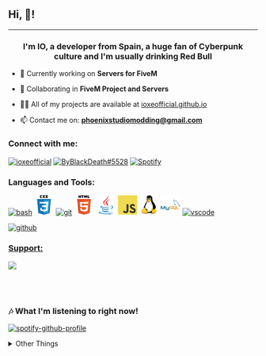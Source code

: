 ## Hi, 👋!
***

<h3 align="center">I'm IO, a developer from Spain, a huge fan of Cyberpunk culture and I'm usually drinking Red Bull</h3>

- 🔭 Currently working on **Servers for FiveM**

- 👯 Collaborating in **FiveM Project and Servers**

- 👨‍💻 All of my projects are available at [ioxeofficial.github.io](ioxeofficial.github.io)

- 📫 Contact me on: **phoenixstudiomodding@gmail.com**

### Connect with me:</h3>
<p align="left">
<a href="https://twitter.com/ioxeofficial" target="blank"><img align="center" src="https://img.icons8.com/nolan/64/twitter.png" alt="ioxeofficial" height="64" width="64"/></a>
<a href="https://dsc.bio/byblackdeath" target="blank"><img align="center" src="https://img.icons8.com/nolan/64/discord-logo.png" alt="ByBlackDeath#5528" height="64" width="64"/></a>
<a href="" target="blank"><img align="center" src="https://img.icons8.com/nolan/64/spotify.png" alt="Spotify" height="64" width="64"/></a>
</p>


### Languages and Tools:</h3>
<p align="left"> <a href="https://www.gnu.org/software/bash/" target="_blank"> <img src="https://www.vectorlogo.zone/logos/gnu_bash/gnu_bash-icon.svg" alt="bash" width="40" height="40"/></a>
<a href="https://www.w3schools.com/css/" target="_blank"> <img src="https://raw.githubusercontent.com/devicons/devicon/master/icons/css3/css3-original-wordmark.svg" alt="css3" width="40" height="40"/></a>
<a href="https://git-scm.com/" target="_blank"> <img src="https://www.vectorlogo.zone/logos/git-scm/git-scm-icon.svg" alt="git" width="40" height="40"/></a>
<a href="https://www.w3.org/html/" target="_blank"> <img src="https://raw.githubusercontent.com/devicons/devicon/master/icons/html5/html5-original-wordmark.svg" alt="html5" width="40" height="40"/></a>
<a href="https://www.java.com" target="_blank"> <img src="https://raw.githubusercontent.com/devicons/devicon/master/icons/java/java-original.svg" alt="java" width="40" height="40"/></a>
<a href="https://developer.mozilla.org/en-US/docs/Web/JavaScript" target="_blank"> <img src="https://raw.githubusercontent.com/devicons/devicon/master/icons/javascript/javascript-original.svg" alt="javascript" width="40" height="40"/></a>
<a href="https://www.linux.org/" target="_blank"> <img src="https://raw.githubusercontent.com/devicons/devicon/master/icons/linux/linux-original.svg" alt="linux" width="40" height="40"/></a>
<a href="https://www.mysql.com/" target="_blank"> <img src="https://raw.githubusercontent.com/devicons/devicon/master/icons/mysql/mysql-original-wordmark.svg" alt="mysql" width="40" height="40"/></a>
<a href="https://code.visualstudio.com/" target="_blank"> <img src="https://www.vectorlogo.zone/logos/visualstudio_code/visualstudio_code-icon.svg" alt="vscode" width="40" height="40"/></p>
<a href="https://github.com/" target="_blank"> <img src="https://www.vectorlogo.zone/logos/github/github-tile.svg" alt="github" width="40" height="40"/></p>

### Support:</h3>
<p><a href="https://www.buymeacoffee.com/ioxeofficial"><img src="https://img.buymeacoffee.com/button-api/?text=Buy me a Red Bull&emoji=🥤&slug=ioxeofficial&button_colour=7b2f9f&font_colour=ffffff&font_family=Bree&outline_colour=ffffff&coffee_colour=FFDD00"></a></p><br><br>

### 🎶 What I'm listening to right now!
[![spotify-github-profile](https://spotify-github-profile.vercel.app/api/view?uid=rockiolen&cover_image=true&theme=default)](https://spotify-github-profile.vercel.app/api/view?uid=rockiolen&redirect=true)

<details>
<br/>
<summary>Other Things</summary>
<br/>
<img src="https://i.imgur.com/y3k4PK8.gif" alt="GIF" height="200">
<br/><br/>
<p><img align="center" src="https://github-readme-stats.vercel.app/api/top-langs?username=ioxeofficial&show_icons=true&theme=dark&title_color=ffffff&text_color=ffffff&hide_border=true&locale=es&layout=compact" alt="ioxeofficial" /></p>
